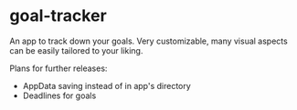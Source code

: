 # goal-tracker
An app to track down your goals. Very customizable, many visual aspects can be easily tailored to your liking.

Plans for further releases:
- AppData saving instead of in app's directory
- Deadlines for goals
